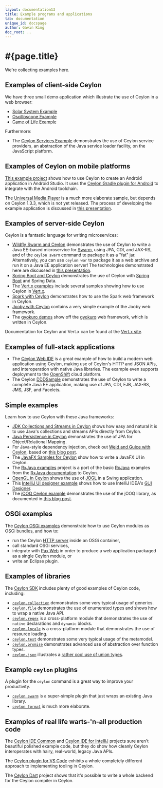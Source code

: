 ```yaml
---
layout: documentation13
title: Example programs and applications
tab: documentation
unique_id: docspage
author: Gavin King
doc_root: ..
---
```


# #{page.title}

We're collecting examples here.

## Examples of client-side Ceylon

We have three small demo application which illustrate the use
of Ceylon in a web browser:

- [Solar System Example](http://try.ceylon-lang.org/?gist=bd41b47f325b6d32514a)
- [Oscilloscope Example](http://try.ceylon-lang.org/?gist=4b2cfe43bfa7571e73e7)
- [Game of Life Example](http://try.ceylon-lang.org/?gist=8860a7a70fb92e306f1f)

Furthermore:

- The [Ceylon Services Example][] demonstrates the use of 
  Ceylon service providers, an abstraction of the Java 
  service loader facility, on the JavaScript platform.

[Ceylon Services Example]: http://try.ceylon-lang.org/?gist=796bc92790af4cd3db54a88853518c56

## Examples of Ceylon on mobile platforms

[This example project][DisplayingBitmaps] shows how to use
Ceylon to create an Android application in Android Studio.
It uses the [Ceylon Gradle plugin for Android][] to integrate
with the Android toolchain.

The [Universal Media Player][] is a much more elaborate sample,
but depends on Ceylon 1.3.3, which is not yet released. The
process of developing the example application is discussed in 
[this presentation][Android presentation].

[DisplayingBitmaps]: https://github.com/gavinking/DisplayingBitmaps
[Universal Media Player]: https://github.com/gavinking/UniversalMusicPlayer
[Ceylon Gradle plugin for Android]: https://github.com/ceylon/ceylon-gradle-android
[Android presentation]: /community/presentations/ceylon-on-android.pdf

## Examples of server-side Ceylon

Ceylon is a fantastic language for writing microservices:

- [Wildfly Swarm and Ceylon][] demonstrates the use of Ceylon 
  to write a Java EE-based microservice for [Swarm][], using
  JPA, CDI, and JAX-RS, and of the `ceylon swarm` command to 
  package it as a "fat" jar. Alternatively, you can use 
  `ceylon war` to package it as a web archive and run it on a 
  Java EE application server! The technologies demonstrated
  here are discussed in [this presentation][Swarm presentation].
- [Spring Boot and Ceylon][] demonstrates the use of Ceylon
  with [Spring Boot][] and Spring Data.
- The [Vert.x examples][] include several samples showing how
  to use Ceylon in [Vert.x][]. 
- [Spark with Ceylon][] demonstrates how to use the Spark web
  framework in Ceylon.
- [Jooby with Ceylon][] contains a very simple example of the
  Jooby web framework.
- The [gyokuro demos][] show off the [gyokuro][] web 
  framework, which is written in Ceylon.

Documentation for Ceylon and Vert.x can be found at the 
[Vert.x site](http://vertx.io/docs/vertx-core/ceylon/).

[Wildfly Swarm and Ceylon]: https://github.com/DiegoCoronel/ceylon-jboss-swarm/
[Spring Boot and Ceylon]: https://github.com/DiegoCoronel/ceylon-spring-boot
[Vert.x examples]: https://github.com/vert-x3/vertx-examples/tree/master/ceylon
[Swarm]: http://wildfly-swarm.io/
[Vert.x]: http://vertx.io/
[Spring Boot]: https://projects.spring.io/spring-boot/
[Spark with Ceylon]: https://github.com/ceylon/ceylon-examples-spark
[Jooby with Ceylon]: https://github.com/ceylon/ceylon-examples-jooby
[gyokuro demos]: https://github.com/bjansen/gyokuro/tree/master/demos/gyokuro/demo
[gyokuro]: http://bjansen.github.io/gyokuro/
[Swarm presentation]: /community/presentations/ceylon-swarm.pdf

## Examples of full-stack applications

- The [Ceylon Web IDE][] is a great example of how to build a 
  modern web application using Ceylon, making use of Ceylon's 
  HTTP and JSON APIs, and interoperation with native Java 
  libraries. The example even supports deployment to 
  the [OpenShift][] cloud platform.
- The Ceylon [DDDSample][] demonstrates the use of Ceylon to 
  write a complete Java EE application, making use of JPA, 
  CDI, EJB, JAX-RS, JMS, JSF, and Facelets.

[Ceylon Web IDE]: https://github.com/ceylon/ceylon-web-ide-backend
[OpenShift]: https://openshift.redhat.com/
[DDDSample]: https://github.com/sgalles/ceylon-dddsample 

## Simple examples

Learn how to use Ceylon with these Java frameworks:

- [JDK Collections and Streams in Ceylon][] shows how easy
  and natural it is to use Java's collections and streams
  APIs directly from Ceylon.
- [Java Persistence in Ceylon][] demonstrates the use of JPA
  for Object/Relational Mapping.
- For Java-style dependency injection, check out 
  [Weld and Guice with Ceylon][], based on 
  [this blog post](/blog/2015/12/01/weld-guice/).
- The [JavaFX Samples for Ceylon][] show how to write a 
  JavaFX UI in Ceylon. 
- The [RxJava examples][] project is a port of the basic
  [RxJava][] examples from the [RxJava documentation][] to 
  Ceylon.
- [OpenGL in Ceylon][] shows the use of [JOGL][] in a Swing 
  application.
- This [IntelliJ UI designer example][] shows how to use
  IntelliJ IDEA's [GUI Designer][].
- The [jOOQ Ceylon example][] demonstrates the use of the 
  jOOQ library, as documented in [this blog post][jOOQ blog].

[JDK Collections and Streams in Ceylon]: https://github.com/ceylon/ceylon-examples-jdk
[Java Persistence in Ceylon]: https://github.com/ceylon/ceylon-examples-jpa
[Weld and Guice with Ceylon]: https://github.com/ceylon/ceylon-examples-di
[OpenGL in Ceylon]: https://github.com/ceylon/ceylon-examples-jogl
[GUI Designer]: https://www.jetbrains.com/help/idea/2016.2/gui-designer-reference.html
[IntelliJ UI designer example]: https://github.com/xkr47/ceylon-swing-with-intellij-ui-designer
[JavaFX Samples for Ceylon]: https://github.com/ceylon/ceylon-examples-javafx
[RxJava examples]: https://github.com/ceylon/ceylon-examples-rx
[RxJava]: https://github.com/ReactiveX/RxJava
[RxJava documentation]: https://github.com/ReactiveX/RxJava/wiki/How-To-Use-RxJava
[JOGL]: http://jogamp.org/
[jOOQ Ceylon example]: https://github.com/bjansen/ceylon-jooq-example
[jOOQ blog]: http://bjansen.github.io/ceylon/2015/08/24/ceylon-plus-jooq-equals-heart.html

## OSGi examples

The [Ceylon OSGi examples][] demonstrate how to use Ceylon
modules as OSGi bundles, and how to:

- run the Ceylon [HTTP server][] inside an OSGi container,
- call standard OSGi services,
- integrate with [Pax Web][] in order to produce a web 
  application packaged as a single Ceylon module, or
- write an Eclipse plugin.

[Ceylon OSGi examples]: https://github.com/davidfestal/Ceylon-Osgi-Examples
[HTTP server]: https://herd.ceylon-lang.org/modules/ceylon.http.server
[Pax Web]: https://ops4j1.jira.com/wiki/display/paxweb/Pax+Web

## Examples of libraries

The [Ceylon SDK](https://github.com/ceylon/ceylon-sdk) includes 
plenty of good examples of Ceylon code, including:

- [`ceylon.collection`][] demonstrates some very typical usage 
  of generics.
- [`ceylon.file`][] demonstrates the use of enumerated types 
  and shows how to wrap a native Java API.
- [`ceylon.regex`][]
  is a cross-platform module that demonstrates the use of 
  `native` declarations and `dynamic` blocks.
- [`ceylon.locale`][] is a cross-platform module that 
  demonstrates the use of resource loading.
- [`ceylon.test`][] demonstrates some very typical usage of 
  the metamodel.
- [`ceylon.promise`][] demonstrates advanced use of abstraction 
  over function types.
- [`ceylon.json`][] illustrates a 
  [rather cool use of union types][ceylon.json::Value].

[`ceylon.collection`]: https://github.com/ceylon/ceylon-sdk/tree/master/source/ceylon/collection
[`ceylon.file`]: https://github.com/ceylon/ceylon-sdk/tree/master/source/ceylon/file
[`ceylon.regex`]: https://github.com/ceylon/ceylon-sdk/tree/master/source/ceylon/regex
[`ceylon.locale`]: https://github.com/ceylon/ceylon-sdk/tree/master/source/ceylon/locale
[`ceylon.test`]: https://github.com/ceylon/ceylon-sdk/tree/master/source/ceylon/test
[`ceylon.promise`]: https://github.com/ceylon/ceylon-sdk/tree/master/source/ceylon/promise
[`ceylon.json`]: https://github.com/ceylon/ceylon-sdk/blob/master/source/ceylon/json/
[ceylon.json::Value]: https://github.com/ceylon/ceylon-sdk/blob/master/source/ceylon/json/Value.ceylon

## Example `ceylon` plugins

A plugin for the `ceylon` command is a great way to improve
your productivity.

- [`ceylon swarm`][] is a super-simple plugin that just wraps an
  existing Java library.
- [`ceylon format`][] is much more elaborate.

[`ceylon swarm`]: https://github.com/ceylon/ceylon.swarm
[`ceylon format`]: https://github.com/ceylon/ceylon.formatter

## Examples of real life warts-'n-all production code

The [Ceylon IDE Common][] and [Ceylon IDE for IntelliJ][] 
projects sure aren't beautiful polished example code, but they 
do show how cleanly Ceylon interoperates with hairy, real-world, 
legacy Java APIs.

[Ceylon IDE Common]: https://github.com/ceylon/ceylon-ide-common
[Ceylon IDE for IntelliJ]: https://github.com/ceylon/ceylon-ide-intellij

The [Ceylon plugin for VS Code][] exhibits a whole completely
different approach to implementing tooling in Ceylon.

[Ceylon plugin for VS Code]: https://github.com/jvasileff/vscode-ceylon

The [Ceylon Dart][] project shows that it's possible to write a 
whole backend for the Ceylon compiler in Ceylon.

[Ceylon Dart]: https://github.com/jvasileff/ceylon-dart 
